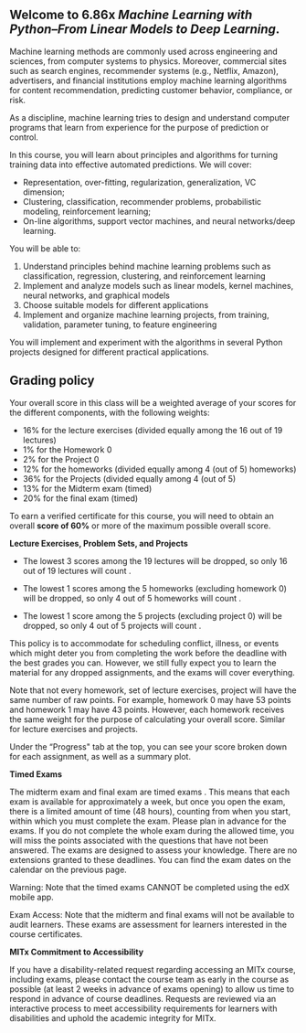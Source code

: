 ## Welcome to 6.86x *Machine Learning with Python–From Linear Models to Deep Learning*.

Machine learning methods are commonly used across engineering and sciences, from computer systems to physics. Moreover, commercial sites such as search engines, recommender systems (e.g., Netflix, Amazon), advertisers, and financial institutions employ machine learning algorithms for content recommendation, predicting customer behavior, compliance, or risk.

As a discipline, machine learning tries to design and understand computer programs that learn from experience for the purpose of prediction or control.

In this course, you will learn about principles and algorithms for turning training data into effective automated predictions. We will cover:

- Representation, over-fitting, regularization, generalization, VC dimension;
- Clustering, classification, recommender problems, probabilistic modeling, reinforcement learning;
- On-line algorithms, support vector machines, and neural networks/deep learning.

You will be able to:

1. Understand principles behind machine learning problems such as classification, regression, clustering, and reinforcement learning
2. Implement and analyze models such as linear models, kernel machines, neural networks, and graphical models
3. Choose suitable models for different applications
4. Implement and organize machine learning projects, from training, validation, parameter tuning, to feature engineering

You will implement and experiment with the algorithms in several Python projects designed for different practical applications.

## Grading policy

Your overall score in this class will be a weighted average of your scores for the different components, with the following weights:

- 16% for the lecture exercises (divided equally among the 16 out of 19 lectures)
- 1% for the Homework 0
- 2% for the Project 0
- 12% for the homeworks (divided equally among 4 (out of 5) homeworks)
- 36% for the Projects (divided equally among 4 (out of 5)
- 13% for the Midterm exam (timed)
- 20% for the final exam (timed)

To earn a verified certificate for this course, you will need to obtain an overall **score of 60%** or more of the maximum possible overall score.

**Lecture Exercises, Problem Sets, and Projects**

- The lowest 3 scores among the 19 lectures will be dropped, so only 16 out of 19 lectures will count .

- The lowest 1 scores among the 5 homeworks (excluding homework 0) will be dropped, so only 4 out of 5 homeworks will count .

- The lowest 1 score among the 5 projects (excluding project 0) will be dropped, so only 4 out of 5 projects will count .

This policy is to accommodate for scheduling conflict, illness, or events which might deter you from completing the work before the deadline with the best grades you can. However, we still fully expect you to learn the material for any dropped assignments, and the exams will cover everything.

Note that not every homework, set of lecture exercises, project will have the same number of raw points. For example, homework 0 may have 53 points and homework 1 may have 43 points. However, each homework receives the same weight for the purpose of calculating your overall score. Similar for lecture exercises and projects.

Under the “Progress" tab at the top, you can see your score broken down for each assignment, as well as a summary plot.

**Timed Exams**

The midterm exam and final exam are timed exams . This means that each exam is available for approximately a week, but once you open the exam, there is a limited amount of time (48 hours), counting from when you start, within which you must complete the exam. Please plan in advance for the exams. If you do not complete the whole exam during the allowed time, you will miss the points associated with the questions that have not been answered. The exams are designed to assess your knowledge. There are no extensions granted to these deadlines. You can find the exam dates on the calendar on the previous page.

Warning: Note that the timed exams CANNOT be completed using the edX mobile app.

Exam Access: Note that the midterm and final exams will not be available to audit learners. These exams are assessment for learners interested in the course certificates.

**MITx Commitment to Accessibility**

If you have a disability-related request regarding accessing an MITx course, including exams, please contact the course team as early in the course as possible (at least 2 weeks in advance of exams opening) to allow us time to respond in advance of course deadlines. Requests are reviewed via an interactive process to meet accessibility requirements for learners with disabilities and uphold the academic integrity for MITx.

